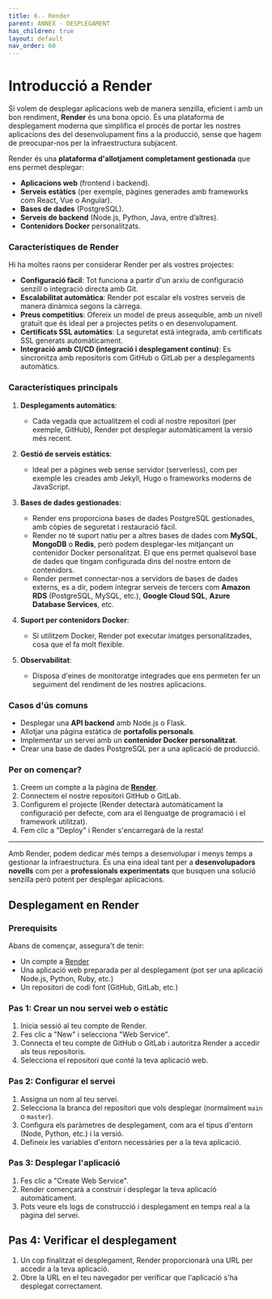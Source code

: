 ```yaml
---
title: 6.- Render 
parent: ANNEX - DESPLEGAMENT  
has_children: true
layout: default  
nav_order: 60  
---
```


# Introducció a Render

Si volem de desplegar aplicacions web de manera senzilla, eficient i amb un bon rendiment, **Render** és una bona opció. És una plataforma de desplegament moderna que simplifica el procés de portar les nostres aplicacions des del desenvolupament fins a la producció, sense que hagem de preocupar-nos per la infraestructura subjacent.


Render és una **plataforma d'allotjament completament gestionada** que ens permet desplegar:
- **Aplicacions web** (frontend i backend).
- **Serveis estàtics** (per exemple, pàgines generades amb frameworks com React, Vue o Angular).
- **Bases de dades** (PostgreSQL).
- **Serveis de backend** (Node.js, Python, Java, entre d’altres).
- **Contenidors Docker** personalitzats.

### Característiques de Render

Hi ha moltes raons per considerar Render per als vostres projectes:
- **Configuració fàcil**: Tot funciona a partir d'un arxiu de configuració senzill o integració directa amb Git.
- **Escalabilitat automàtica**: Render pot escalar els vostres serveis de manera dinàmica segons la càrrega.
- **Preus competitius**: Ofereix un model de preus assequible, amb un nivell gratuït que és ideal per a projectes petits o en desenvolupament.
- **Certificats SSL automàtics**: La seguretat està integrada, amb certificats SSL generats automàticament.
- **Integració amb CI/CD (integració i desplegament contínu)**: Es sincronitza amb repositoris com GitHub o GitLab per a desplegaments automàtics.

### Característiques principals

1. **Desplegaments automàtics**:
   - Cada vegada que actualitzem el codi al nostre repositori (per exemple, GitHub), Render pot desplegar automàticament la versió més recent.

2. **Gestió de serveis estàtics**:
   - Ideal per a pàgines web sense servidor (serverless), com per exemple les creades amb Jekyll, Hugo o frameworks moderns de JavaScript.

3. **Bases de dades gestionades**:
   - Render ens proporciona bases de dades PostgreSQL gestionades, amb còpies de seguretat i restauració fàcil.
   - Render no té suport natiu per a altres bases de dades com **MySQL**, **MongoDB** o **Redis**, però podem  desplegar-les mitjançant un contenidor Docker personalitzat. El que ens permet qualsevol base de dades que tingam configurada dins del nostre entorn de contenidors.
   -  Render permet connectar-nos a servidors de bases de dades externs, es a dir, podem integrar serveis de tercers com **Amazon RDS** (PostgreSQL, MySQL, etc.), **Google Cloud SQL**, **Azure Database Services**, etc.

4. **Suport per contenidors Docker**:
   - Si utilitzem Docker, Render pot executar imatges personalitzades, cosa que el fa molt flexible.

5. **Observabilitat**:
   - Disposa d'eines de monitoratge integrades que ens permeten fer un seguiment del rendiment de les nostres aplicacions.

### Casos d'ús comuns

- Desplegar una **API backend** amb Node.js o Flask.
- Allotjar una pàgina estàtica de **portafolis personals**.
- Implementar un servei amb un **contenidor Docker personalitzat**.
- Crear una base de dades PostgreSQL per a una aplicació de producció.

### Per on començar?

1. Creem un compte a la pàgina de **[Render](https://render.com)**.
2. Connectem el nostre repositori GitHub o GitLab.
3. Configurem el projecte (Render detectarà automàticament la configuració per defecte, com ara el llenguatge de programació i el framework utilitzat).
4. Fem clic a "Deploy" i Render s'encarregarà de la resta!

---

Amb Render, podem dedicar més temps a desenvolupar i menys temps a gestionar la infraestructura. És una eina ideal tant per a **desenvolupadors novells** com per a **professionals experimentats** que busquen una solució senzilla però potent per desplegar aplicacions.





## Desplegament en Render

### Prerequisits
Abans de començar, assegura't de tenir:
- Un compte a [Render](https://render.com/)
- Una aplicació web preparada per al desplegament (pot ser una aplicació Node.js, Python, Ruby, etc.)
- Un repositori de codi font (GitHub, GitLab, etc.)

### Pas 1: Crear un nou servei web o estàtic
1. Inicia sessió al teu compte de Render.
2. Fes clic a "New" i selecciona "Web Service".
3. Connecta el teu compte de GitHub o GitLab i autoritza Render a accedir als teus repositoris.
4. Selecciona el repositori que conté la teva aplicació web.

### Pas 2: Configurar el servei
1. Assigna un nom al teu servei.
2. Selecciona la branca del repositori que vols desplegar (normalment `main` o `master`).
3. Configura els paràmetres de desplegament, com ara el tipus d'entorn (Node, Python, etc.) i la versió.
4. Defineix les variables d'entorn necessàries per a la teva aplicació.

### Pas 3: Desplegar l'aplicació
1. Fes clic a "Create Web Service".
2. Render començarà a construir i desplegar la teva aplicació automàticament.
3. Pots veure els logs de construcció i desplegament en temps real a la pàgina del servei.

## Pas 4: Verificar el desplegament
1. Un cop finalitzat el desplegament, Render proporcionarà una URL per accedir a la teva aplicació.
2. Obre la URL en el teu navegador per verificar que l'aplicació s'ha desplegat correctament.




